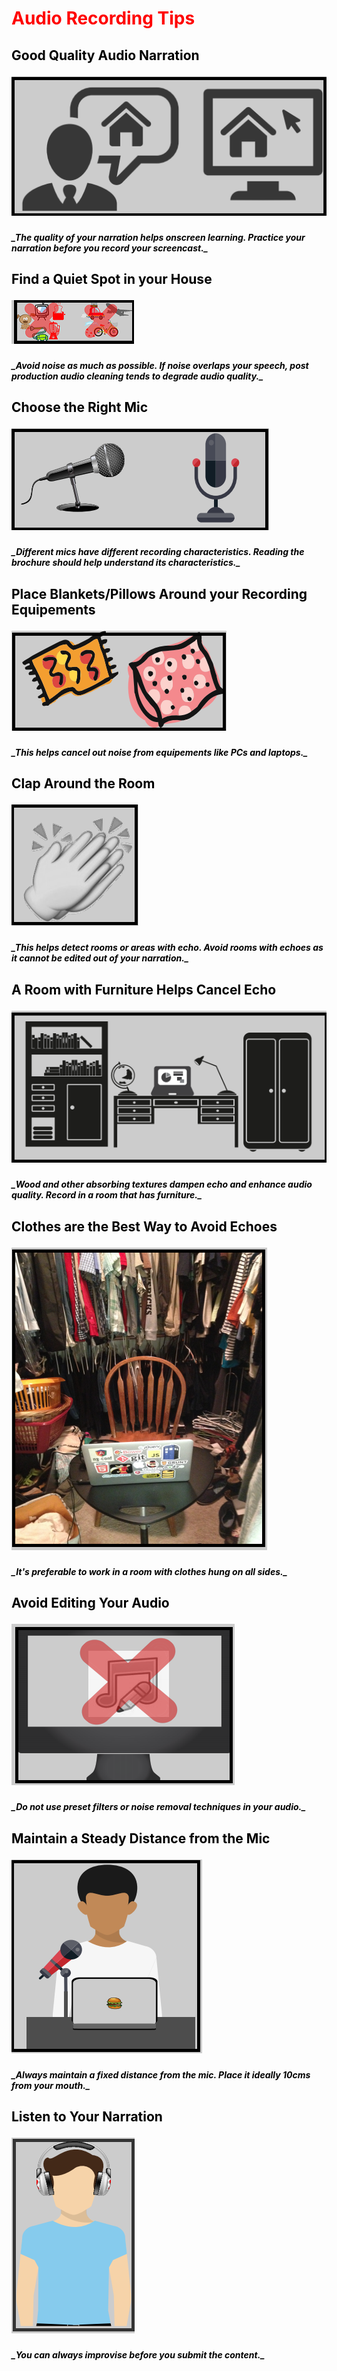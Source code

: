 <h1 style="color:red;"> Audio Recording Tips

<h2 style="color:black;"> Good Quality Audio Narration

![](Pic1.PNG)

<h5 style="color:black;"> _The quality of your narration helps onscreen learning. Practice your narration before you record your screencast._

<h2 style="color:black;">  Find a Quiet Spot in your House

![](pic2.PNG)

<h5 style="color:black;">  _Avoid noise as much as possible. If noise overlaps your speech, post production audio cleaning tends to degrade audio quality._

<h2 style="color:black;">  Choose the Right Mic

![](pic3.PNG)

<h5 style="color:black;">  _Different mics have different recording characteristics. Reading the brochure should help understand its characteristics._

<h2 style="color:black;">  Place Blankets/Pillows Around your Recording Equipements 

![](pic4.PNG)

<h5 style="color:black;">  _This helps cancel out noise from equipements like PCs and laptops._

<h2 style="color:black;">  Clap Around the Room

![](pic5.PNG)

<h5 style="color:black;">  _This helps detect rooms or areas with echo. Avoid rooms with echoes as it cannot be edited out of your narration._

<h2 style="color:black;">  A Room with Furniture Helps Cancel Echo

![](pic6.PNG)

<h5 style="color:black;"> _Wood and other absorbing textures dampen echo and enhance audio quality. Record in a room that has furniture._

<h2 style="color:black;">  Clothes are the Best Way to Avoid Echoes

![](pic7.PNG)

<h5 style="color:black;"> _It's preferable to work in a room with clothes hung on all sides._

<h2 style="color:black;">  Avoid Editing Your Audio

![](Pic8.PNG)

<h5 style="color:black;">  _Do not use preset filters or noise removal techniques in your audio._

<h2 style="color:black;"> Maintain a Steady Distance from the Mic

![](Pic9.PNG)

<h5 style="color:black;">  _Always maintain a fixed distance from the mic. Place it ideally 10cms from your mouth._

<h2 style="color:black;">  Listen to Your Narration

![](Pic10.PNG)

<h5 style="color:black;">  _You can always improvise before you submit the content._
